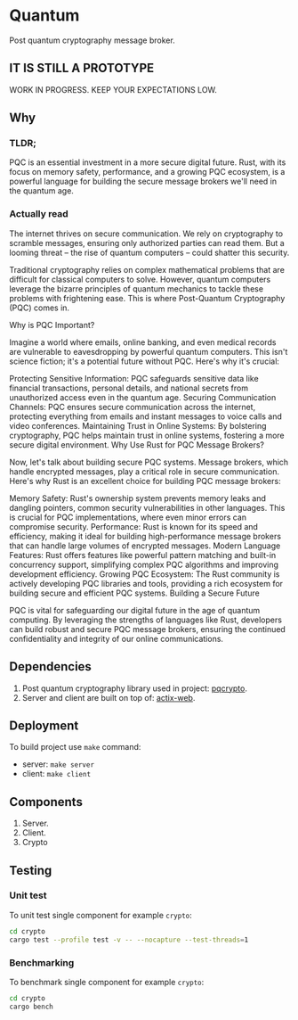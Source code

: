 # Quantum

Post quantum cryptography message broker.

## IT IS STILL A PROTOTYPE

WORK IN PROGRESS. KEEP YOUR EXPECTATIONS LOW.

## Why

### TLDR;

PQC is an essential investment in a more secure digital future. Rust, with its focus on memory safety, performance, and a growing PQC ecosystem, is a powerful language for building the secure message brokers we'll need in the quantum age.

### Actually read

The internet thrives on secure communication. We rely on cryptography to scramble messages, ensuring only authorized parties can read them. But a looming threat – the rise of quantum computers – could shatter this security.

Traditional cryptography relies on complex mathematical problems that are difficult for classical computers to solve. However, quantum computers leverage the bizarre principles of quantum mechanics to tackle these problems with frightening ease. This is where Post-Quantum Cryptography (PQC) comes in.

Why is PQC Important?

Imagine a world where emails, online banking, and even medical records are vulnerable to eavesdropping by powerful quantum computers. This isn't science fiction; it's a potential future without PQC. Here's why it's crucial:

Protecting Sensitive Information: PQC safeguards sensitive data like financial transactions, personal details, and national secrets from unauthorized access even in the quantum age.
Securing Communication Channels: PQC ensures secure communication across the internet, protecting everything from emails and instant messages to voice calls and video conferences.
Maintaining Trust in Online Systems: By bolstering cryptography, PQC helps maintain trust in online systems, fostering a more secure digital environment.
Why Use Rust for PQC Message Brokers?

Now, let's talk about building secure PQC systems. Message brokers, which handle encrypted messages, play a critical role in secure communication. Here's why Rust is an excellent choice for building PQC message brokers:

Memory Safety: Rust's ownership system prevents memory leaks and dangling pointers, common security vulnerabilities in other languages. This is crucial for PQC implementations, where even minor errors can compromise security.
Performance: Rust is known for its speed and efficiency, making it ideal for building high-performance message brokers that can handle large volumes of encrypted messages.
Modern Language Features: Rust offers features like powerful pattern matching and built-in concurrency support, simplifying complex PQC algorithms and improving development efficiency.
Growing PQC Ecosystem: The Rust community is actively developing PQC libraries and tools, providing a rich ecosystem for building secure and efficient PQC systems.
Building a Secure Future

PQC is vital for safeguarding our digital future in the age of quantum computing. By leveraging the strengths of languages like Rust, developers can build robust and secure PQC message brokers, ensuring the continued confidentiality and integrity of our online communications.

## Dependencies

1. Post quantum cryptography library used in project: [pqcrypto](https://docs.rs/pqcrypto/latest/pqcrypto/index.html).
2. Server and client are built on top of: [actix-web](https://github.com/actix/actix-web).

## Deployment

To build project use `make` command:

- server: `make server`
- client: `make client`

## Components

1. Server.
2. Client.
3. Crypto

## Testing


### Unit test

To unit test single component for example `crypto`:

```sh
cd crypto
cargo test --profile test -v -- --nocapture --test-threads=1
```

### Benchmarking

To benchmark single component for example `crypto`:

```sh
cd crypto
cargo bench 
```